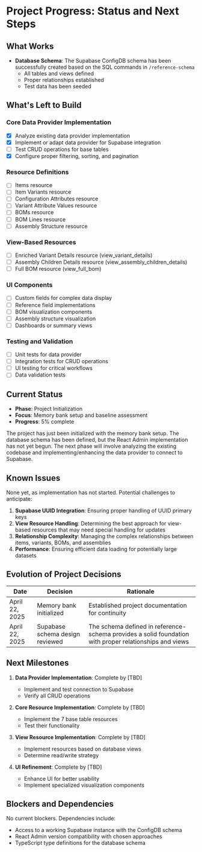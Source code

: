 # Project Progress: Status and Next Steps

## What Works

- **Database Schema**: The Supabase ConfigDB schema has been successfully created based on the SQL commands in `/reference-schema`
  - All tables and views defined
  - Proper relationships established
  - Test data has been seeded

## What's Left to Build

### Core Data Provider Implementation

- [x] Analyze existing data provider implementation
- [x] Implement or adapt data provider for Supabase integration
- [ ] Test CRUD operations for base tables
- [x] Configure proper filtering, sorting, and pagination

### Resource Definitions

- [ ] Items resource
- [ ] Item Variants resource
- [ ] Configuration Attributes resource
- [ ] Variant Attribute Values resource
- [ ] BOMs resource
- [ ] BOM Lines resource
- [ ] Assembly Structure resource

### View-Based Resources

- [ ] Enriched Variant Details resource (view_variant_details)
- [ ] Assembly Children Details resource (view_assembly_children_details)
- [ ] Full BOM resource (view_full_bom)

### UI Components

- [ ] Custom fields for complex data display
- [ ] Reference field implementations
- [ ] BOM visualization components
- [ ] Assembly structure visualization
- [ ] Dashboards or summary views

### Testing and Validation

- [ ] Unit tests for data provider
- [ ] Integration tests for CRUD operations
- [ ] UI testing for critical workflows
- [ ] Data validation tests

## Current Status

- **Phase**: Project Initialization
- **Focus**: Memory bank setup and baseline assessment
- **Progress**: 5% complete

The project has just been initialized with the memory bank setup. The database schema has been defined, but the React Admin implementation has not yet begun. The next phase will involve analyzing the existing codebase and implementing/enhancing the data provider to connect to Supabase.

## Known Issues

None yet, as implementation has not started. Potential challenges to anticipate:

1. **Supabase UUID Integration**: Ensuring proper handling of UUID primary keys
2. **View Resource Handling**: Determining the best approach for view-based resources that may need special handling for updates
3. **Relationship Complexity**: Managing the complex relationships between items, variants, BOMs, and assemblies
4. **Performance**: Ensuring efficient data loading for potentially large datasets

## Evolution of Project Decisions

| Date | Decision | Rationale |
|------|----------|-----------|
| April 22, 2025 | Memory bank initialized | Established project documentation for continuity |
| April 22, 2025 | Supabase schema design reviewed | The schema defined in reference-schema provides a solid foundation with proper relationships and views |

## Next Milestones

1. **Data Provider Implementation**: Complete by [TBD]
   - Implement and test connection to Supabase
   - Verify all CRUD operations
   
2. **Core Resource Implementation**: Complete by [TBD]
   - Implement the 7 base table resources
   - Test their functionality
   
3. **View Resource Implementation**: Complete by [TBD]
   - Implement resources based on database views
   - Determine read/write strategy

4. **UI Refinement**: Complete by [TBD]
   - Enhance UI for better usability
   - Implement specialized visualization components

## Blockers and Dependencies

No current blockers. Dependencies include:

- Access to a working Supabase instance with the ConfigDB schema
- React Admin version compatibility with chosen approaches
- TypeScript type definitions for the database schema
